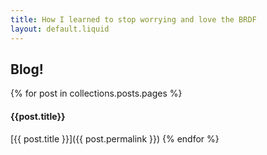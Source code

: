 ```yaml
---
title: How I learned to stop worrying and love the BRDF
layout: default.liquid
---
```

## Blog!

{% for post in collections.posts.pages %}
#### {{post.title}}

[{{ post.title }}]({{ post.permalink }})
{% endfor %}
